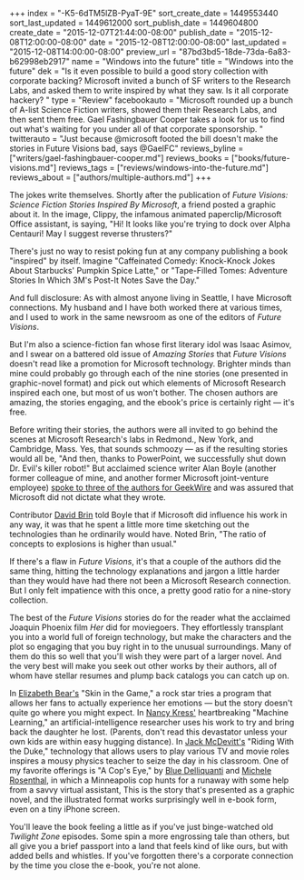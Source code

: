 +++
index = "-K5-6dTM5lZB-PyaT-9E"
sort_create_date = 1449553440
sort_last_updated = 1449612000
sort_publish_date = 1449604800
create_date = "2015-12-07T21:44:00-08:00"
publish_date = "2015-12-08T12:00:00-08:00"
date = "2015-12-08T12:00:00-08:00"
last_updated = "2015-12-08T14:00:00-08:00"
preview_url = "87bd3bd5-18de-73da-6a83-b62998eb2917"
name = "Windows into the future"
title = "Windows into the future"
dek = "Is it even possible to build a good story collection with corporate backing? Microsoft invited a bunch of SF writers to the Research Labs, and asked them to write inspired by what they saw. Is it all corporate hackery? "
type = "Review"
facebookauto = "Microsoft rounded up a bunch of A-list Science Fiction writers, showed them their Research Labs, and then sent them free. Gael Fashingbauer Cooper takes a look for us to find out what's waiting for you under all of that corporate sponsorship.  "
twitterauto = "Just because @microsoft footed the bill doesn't make the stories in Future Visions bad, says @GaelFC"
reviews_byline = ["writers/gael-fashingbauer-cooper.md"]
reviews_books = ["books/future-visions.md"]
reviews_tags = ["reviews/windows-into-the-future.md"]
reviews_about = ["authors/multiple-authors.md"]
+++

The jokes write themselves. Shortly after the publication of _Future Visions: Science Fiction Stories Inspired By Microsoft_, a friend posted a graphic about it. In the image, Clippy, the infamous animated paperclip/Microsoft Office assistant, is saying, "Hi! It looks like you're trying to dock over Alpha Centauri! May I suggest reverse thrusters?"

There's just no way to resist poking fun at any company publishing a book "inspired" by itself. Imagine "Caffeinated Comedy: Knock-Knock Jokes About Starbucks' Pumpkin Spice Latte," or "Tape-Filled Tomes: Adventure Stories In Which 3M's Post-It Notes Save the Day."

And full disclosure: As with almost anyone living in Seattle, I have Microsoft connections. My husband and I have both worked there at various times, and I used to work in the same newsroom as one of the editors of _Future Visions_.

But I'm also a science-fiction fan whose first literary idol was Isaac Asimov, and I swear on a battered old issue of _Amazing Stories_ that _Future Visions_ doesn't read like a promotion for Microsoft technology. Brighter minds than mine could probably go through each of the nine stories (one presented in graphic-novel format) and pick out which elements of Microsoft Research inspired each one, but most of us won't bother. The chosen authors are amazing, the stories engaging, and the ebook's price is certainly right &mdash; it's free.

Before writing their stories, the authors were all invited to go behind the scenes at Microsoft Research's labs in Redmond., New York, and Cambridge, Mass. Yes, that sounds schmoozy &mdash; as if the resulting stories would all be, "And then, thanks to PowerPoint, we successfully shut down Dr. Evil's killer robot!" But acclaimed science writer Alan Boyle (another former colleague of mine, and another former Microsoft joint-venture employee) [spoke to three of the authors for GeekWire](http://www.geekwire.com/2015/inspired-by-microsoft-research-projects-top-sci-fi-writers-share-future-visions-in-new-e-book/) and was assured that Microsoft did not dictate what they wrote.

Contributor [David Brin](http://www.davidbrin.com) told Boyle that if Microsoft did influence his work in any way, it was that he spent a little more time sketching out the technologies than he ordinarily would have. Noted Brin, "The ratio of concepts to explosions is higher than usual."

If there's a flaw in _Future Visions_, it's that a couple of the authors did the same thing, hitting the technology explanations and jargon a little harder than they would have had there not been a Microsoft Research connection. But I only felt impatience with this once, a pretty good ratio for a nine-story collection.

The best of the _Future Visions_ stories do for the reader what the acclaimed Joaquin Phoenix film _Her_ did for moviegoers. They effortlessly transplant you into a world full of foreign technology, but make the characters and the plot so engaging that you buy right in to the unusual surroundings. Many of them do this so well that you'll wish they were part of a larger novel. And the very best will make you seek out other works by their authors, all of whom have stellar resumes and plump back catalogs you can catch up on.

In [Elizabeth Bear's](http://www.elizabethbear.com) "Skin in the Game," a rock star tries a program that allows her fans to actually experience her emotions &mdash; but the story doesn't quite go where you might expect. In [Nancy Kress'](http://nancykress.com) heartbreaking "Machine Learning," an artificial-intelligence researcher uses his work to try and bring back the daughter he lost. (Parents, don't read this devastator unless your own kids are within easy hugging distance). In [Jack McDevitt's](http://www.jackmcdevitt.com) "Riding With the Duke," technology that allows users to play various TV and movie roles inspires a mousy physics teacher to seize the day in his classroom. One of my favorite offerings is "A Cop's Eye," by [Blue Delliquanti](http://www.bluedelliquanti.com) and [Michele Rosenthal](http://michelerosenthal.com), in which a Minneapolis cop hunts for a runaway with some help from a savvy virtual assistant, This is the story that's presented as a graphic novel, and the illustrated format works surprisingly well in e-book form, even on a tiny iPhone screen.

You'll leave the book feeling a little as if you've just binge-watched old _Twilight Zone_ episodes. Some spin a more engrossing tale than others, but all give you a brief passport into a land that feels kind of like ours, but with added bells and whistles. If you've forgotten there's a corporate connection by the time you close the e-book, you're not alone.